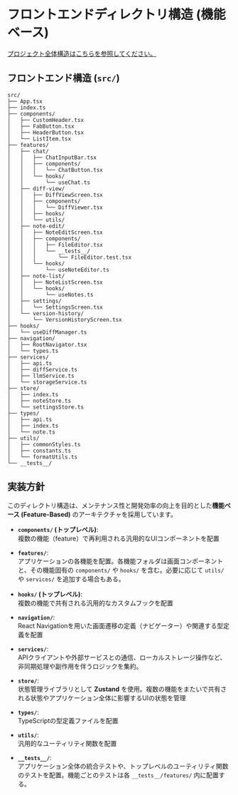 # フロントエンドディレクトリ構造 (機能ベース)

[プロジェクト全体構造はこちらを参照してください。](overall-project-structure.md)

## フロントエンド構造 (`src/`)

```
src/
├── App.tsx
├── index.ts
├── components/
│   ├── CustomHeader.tsx
│   ├── FabButton.tsx
│   ├── HeaderButton.tsx
│   └── ListItem.tsx
├── features/
│   ├── chat/
│   │   ├── ChatInputBar.tsx
│   │   ├── components/
│   │   │   └── ChatButton.tsx
│   │   └── hooks/
│   │       └── useChat.ts
│   ├── diff-view/
│   │   ├── DiffViewScreen.tsx
│   │   ├── components/
│   │   │   └── DiffViewer.tsx
│   │   ├── hooks/
│   │   └── utils/
│   ├── note-edit/
│   │   ├── NoteEditScreen.tsx
│   │   ├── components/
│   │   │   ├── FileEditor.tsx
│   │   │   └── __tests__/
│   │   │       └── FileEditor.test.tsx
│   │   └── hooks/
│   │       └── useNoteEditor.ts
│   ├── note-list/
│   │   ├── NoteListScreen.tsx
│   │   └── hooks/
│   │       └── useNotes.ts
│   ├── settings/
│   │   └── SettingsScreen.tsx
│   └── version-history/
│       └── VersionHistoryScreen.tsx
├── hooks/
│   └── useDiffManager.ts
├── navigation/
│   ├── RootNavigator.tsx
│   └── types.ts
├── services/
│   ├── api.ts
│   ├── diffService.ts
│   ├── llmService.ts
│   └── storageService.ts
├── store/
│   ├── index.ts
│   ├── noteStore.ts
│   └── settingsStore.ts
├── types/
│   ├── api.ts
│   ├── index.ts
│   └── note.ts
├── utils/
│   ├── commonStyles.ts
│   ├── constants.ts
│   └── formatUtils.ts
└── __tests__/
```

## 実装方針

このディレクトリ構造は、メンテナンス性と開発効率の向上を目的とした**機能ベース (Feature-Based)** のアーキテクチャを採用しています。

- **`components/` (トップレベル)**:  
  複数の機能（feature）で再利用される汎用的なUIコンポーネントを配置

- **`features/`**:  
  アプリケーションの各機能を配置。各機能フォルダは画面コンポーネントと、その機能固有の `components/` や `hooks/` を含む。必要に応じて `utils/` や `services/` を追加する場合もある。

- **`hooks/` (トップレベル)**:  
  複数の機能で共有される汎用的なカスタムフックを配置

- **`navigation/`**:  
  React Navigationを用いた画面遷移の定義（ナビゲーター）や関連する型定義を配置

- **`services/`**:  
  APIクライアントや外部サービスとの通信、ローカルストレージ操作など、非同期処理や副作用を伴うロジックを集約。

- **`store/`**:  
  状態管理ライブラリとして **Zustand** を使用。複数の機能をまたいで共有される状態やアプリケーション全体に影響するUIの状態を管理

- **`types/`**:  
  TypeScriptの型定義ファイルを配置

- **`utils/`**:  
  汎用的なユーティリティ関数を配置

- **`__tests__/`**:  
  アプリケーション全体の統合テストや、トップレベルのユーティリティ関数のテストを配置。機能ごとのテストは各 `__tests__/features/` 内に配置する。
